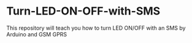 # Turn-LED-ON-OFF-with-SMS
This repository will teach you how to turn LED ON/OFF with an SMS by Arduino and GSM GPRS
